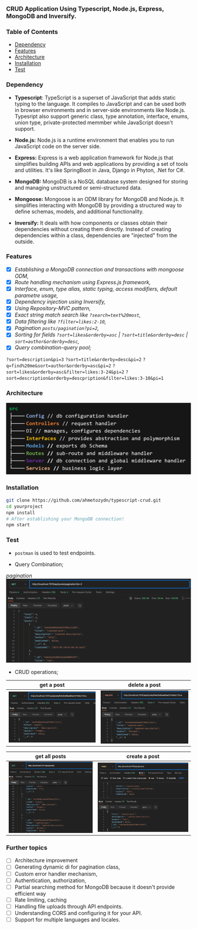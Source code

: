 ### CRUD Application Using  Typescript, Node.js, Express, MongoDB and Inversify.


### Table of Contents

- [Dependency](#dependency)
- [Features](#features)
- [Architecture](#architecture)
- [Installation](#installation)
- [Test](#test)

### Dependency

- **Typescript**: TypeScript is a superset of JavaScript that adds static typing to the language. It compiles to JavaScript and can be used both in browser environments and in server-side environments like Node.js. Typesript also support generic class, type annotation, interface, enums, union type, private-protected memmber while JavaScript doesn't support.

- **Node.js:** Node.js is a runtime environment that enables you to run JavaScript code on the server side.

- **Express:** Express is a web application framework for Node.js that simplifies building APIs and web applications by providing a set of tools and utilities. It's like SpringBoot in Java, Django in Phyton, .Net for C#.

- **MongoDB:** MongoDB is a NoSQL database system designed for storing and managing unstructured or semi-structured data.

- **Mongoose:** Mongoose is an ODM library for MongoDB and Node.js. It simplifies interacting with MongoDB by providing a structured way to define schemas, models, and additional functionality.

- **Inversify:** It deals with how components or classes obtain their dependencies without creating them directly. Instead of creating dependencies within a class, dependencies are "injected" from the outside.

### Features

- [x] _Establishing a MongoDB connection and transactions with mongoose ODM,_
- [x] _Route handling mechanism using Express.js framework,_
- [x] _Interface, enum, type alias, static typing, access modifiers, default parametre usage,_
- [x] _Dependency injection using Inversify,_
- [x] _Using Repository-MVC pattern,_
- [x] _Exact string match search like `?search=text%20most`,_
- [x] _Data filtering like `?filter=likes:2-10`,_
- [x] _Pagination `posts/pagination?pi=2`,_
- [x] _Sorting for fields `?sort=likes&orderby=asc` | `?sort=title&orderby=desc` | `sort=author&orderby=desc`,_
- [x] _Query combination-query pool;_

`?sort=description&pi=3`
`?sort=title&orderby=desc&pi=2`
`?q=find%20me&sort=author&orderby=asc&pi=2`
`?sort=likes&orderby=asc&filter=likes:3-24&pi=2`
`?sort=description&orderby=descpription&filter=likes:3-10&pi=1`

### Architecture

![tree /f](./ss/tree.png)

### Installation

```bash
git clone https://github.com/ahmetozydn/typescript-crud.git
cd yourproject
npm install
# After establishing your MongoDB connection!
npm start
```

### Test

- `postman` is used to test endpoints.

- Query Combination;

_pagination_
![delete image](./ss/pagination.png)

- CRUD operations;

|get a post|delete a post|
|---|---|
|![get all posts image](./ss/ss_getone.png)|![delete a post image](./ss/ss_delete.png)|

|get all posts|create a post|
|---|---|
|![get all posts image](./ss/ss_getall.png)|![create a post image](./ss/ss_create.png)|


### Further topics

- [ ] Architecture improvement
- [ ] Generating dynamic di for pagination class,
- [ ] Custom error handler mechanism,
- [ ] Authentication, authorization,
- [ ] Partial searching method for MongoDB because it doesn't provide efficient way
- [ ] Rate limiting, caching
- [ ] Handling file uploads through API endpoints.
- [ ] Understanding CORS and configuring it for your API.
- [ ] Support for multiple languages and locales.
